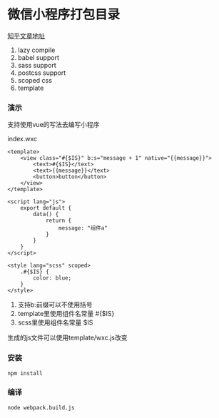 # 微信小程序打包目录

[知乎文章地址](https://zhuanlan.zhihu.com/p/32905413)

1. lazy compile 
2. babel support
3. sass support
4. postcss support
5. scoped css
6. template

### 演示

支持使用vue的写法去编写小程序

index.wxc

```vue
<template>
    <view class="#{$IS}" b:s="message + 1" native="{{message}}">
        <text>#{$IS}</text>
        <text>{{message}}</text>
        <button>button</button>
    </view>
</template>

<script lang="js">
    export default {
        data() {
            return {
                message: "组件a"
            }
        }
    }
</script>

<style lang="scss" scoped>
    .#{$IS} {
        color: blue;
    }
</style>
```

1. 支持b:前缀可以不使用括号
2. template里使用组件名常量 #{$IS}
3. scss里使用组件名常量 $IS

生成的js文件可以使用template/wxc.js改变


### 安装 

```
npm install
```

### 编译

```
node webpack.build.js
```


